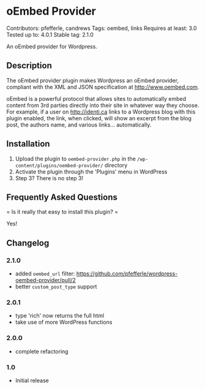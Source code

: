 # oEmbed Provider
Contributors: pfefferle, candrews
Tags: oembed, links
Requires at least: 3.0
Tested up to: 4.0.1
Stable tag: 2.1.0

An oEmbed provider for Wordpress.

## Description

The oEmbed provider plugin makes Wordpress an oEmbed provider, compliant with the XML and JSON specification at http://www.oembed.com.

oEmbed is a powerful protocol that allows sites to automatically embed content from 3rd parties directly into their site in whatever way they choose. For example, if a user on http://identi.ca links to a Wordpress blog with this plugin enabled, the link, when clicked, will show an excerpt from the blog post, the authors name, and various links... automatically.

## Installation

1. Upload the plugin to `oembed-provider.php` in the `/wp-content/plugins/oembed-provider/` directory
1. Activate the plugin through the 'Plugins' menu in WordPress
1. Step 3? There is no step 3!

## Frequently Asked Questions

= Is it really that easy to install this plugin? =

Yes!

## Changelog

### 2.1.0
* added `oembed_url` filter: https://github.com/pfefferle/wordpress-oembed-provider/pull/2
* better `custom_post_type` support

### 2.0.1
* type 'rich' now returns the full html
* take use of more WordPress functions

### 2.0.0
* complete refactoring

### 1.0
* Initial release
